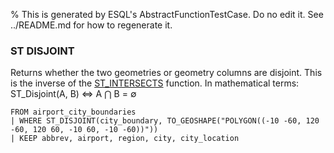 % This is generated by ESQL's AbstractFunctionTestCase. Do no edit it. See ../README.md for how to regenerate it.

### ST DISJOINT
Returns whether the two geometries or geometry columns are disjoint.
This is the inverse of the [ST_INTERSECTS](https://www.elastic.co/docs/reference/query-languages/esql/functions-operators/spatial-functions#esql-st_intersects) function.
In mathematical terms: ST_Disjoint(A, B) ⇔ A ⋂ B = ∅

```esql
FROM airport_city_boundaries
| WHERE ST_DISJOINT(city_boundary, TO_GEOSHAPE("POLYGON((-10 -60, 120 -60, 120 60, -10 60, -10 -60))"))
| KEEP abbrev, airport, region, city, city_location
```
